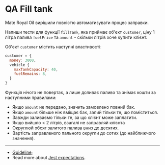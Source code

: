 # QA Fill tank

Mate Royal Oil вирішили повністю автоматизувати процес заправки.

Напиши тести для функції `fillTank`, яка приймає об'єкт `customer`, ціну 1 літра
палива `fuelPrice` та `amount` - скільки літрів хоче купити клієнт.

Об'єкт `customer` містить наступні властивості:

```js
customer = {
  money: 3000,
  vehicle {
    maxTankCapacity: 40,
    fuelRemains: 8,
  }
}
```

Функція нічого не повертає, а лише доливає паливо та знімає кошти за наступними
правилами:

- Якщо `amount` не передано, значить замовлено повний бак.
- Якщо `amount` більше ніж вміщає бак, залий тільки те, що поміститься.
- Завжди заливаємо тільки те, за що клієнт може заплатити.
- Якщо вийшло < 2 літрів, взагалі не заправляй клієнта
- Округлюй обсяг залитого палива вниз до десятих.
- Вартість заправленого пального округли до сотих (до найближчого значення).

---

- [Guideline](https://github.com/mate-academy/js_task-guideline/blob/master/README.md);
- Read more about [Jest expectations](https://jestjs.io/uk/docs/expect).
